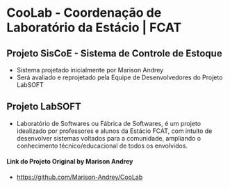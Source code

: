 # CooLab - Coordenação de Laboratório da Estácio | FCAT #

## Projeto SisCoE - Sistema de Controle de Estoque ##
- Sistema projetado inicialmente por Marison Andrey
- Será avaliado e reprojetado pela Equipe de Desenvolvedores do Projeto LabSOFT

## Projeto LabSOFT ##
- Laboratório de Softwares ou Fábrica de Softwares, é um projeto idealizado por professores e alunos da Estácio FCAT, com intuito de desenvolver sistemas voltados para a comunidade, ampliando o conhecimento técnico/educacional de todos os envolvidos.

#### Link do Projeto Original by Marison Andrey ####
- https://github.com/Marison-Andrey/CooLab
